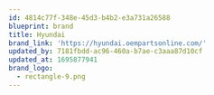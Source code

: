 ```yaml
---
id: 4814c77f-348e-45d3-b4b2-e3a731a26588
blueprint: brand
title: Hyundai
brand_link: 'https://hyundai.oempartsonline.com/'
updated_by: 7181fbdd-ac96-460a-b7ae-c3aaa87d10cf
updated_at: 1695877941
brand_logo:
  - rectangle-9.png
---
```

